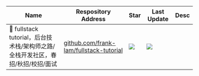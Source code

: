 Name| Respository Address | Star| Last Update| Desc
-|-|-|-|-|
🚀 fullstack tutorial，后台技术栈/架构师之路/全栈开发社区，春招/秋招/校招/面试|[github.com/frank-lam/fullstack-tutorial](https://github.com/frank-lam/fullstack-tutorial)|<img src="https://img.shields.io/github/stars/frank-lam/fullstack-tutorial?style=for-the-badge" />|<img src="https://img.shields.io/github/last-commit/frank-lam/fullstack-tutorial?style=for-the-badge" />| 
